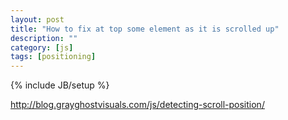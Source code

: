 ```yaml
---
layout: post
title: "How to fix at top some element as it is scrolled up"
description: ""
category: [js]
tags: [positioning]
---
```

{% include JB/setup %}

<http://blog.grayghostvisuals.com/js/detecting-scroll-position/>

